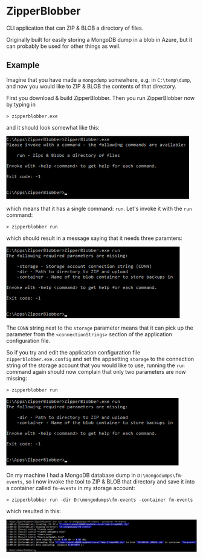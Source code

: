 # ZipperBlobber

CLI application that can ZIP & BLOB a directory of files.

Originally built for easily storing a MongoDB dump in a blob in Azure, but it
can probably be used for other things as well.

## Example

Imagine that you have made a `mongodump` somewhere, e.g. in `C:\temp\dump`, and
now you would like to ZIP & BLOB the contents of that directory.

First you download & build ZipperBlobber. Then you run ZipperBlobber now by typing in

    > zipperblobber.exe

and it should look somewhat like this:

![](stuff/zb1.png)

which means that it has a single command: `run`. Let's invoke it with the `run`
command:

    > zipperblobber run

which should result in a message saying that it needs three paramters:

![](stuff/zb2.png)

The `CONN` string next to the `storage` parameter means that it can pick up the
parameter from the `<connectionStrings>` section of the application configuration
file.

So if you try and edit the application configuration file `zipperblobber.exe.config` 
and set the appsetting `storage` to the connection string of the storage account that
you would like to use, running the `run` command again should now complain that
only two parameters are now missing:

    > zipperblobber run

![](stuff/zb3.png)

On my machine I had a MongoDB database dump in `D:\mongodumps\fm-events`, so I now
invoke the tool to ZIP & BLOB that directory and save it into a container called
`fm-events` in my storage account:

    > zipperblobber run -dir D:\mongodumps\fm-events -container fm-events

which resulted in this:

![](stuff/zb4.png)
